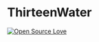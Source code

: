 # ThirteenWater
[![Open Source Love](https://badges.frapsoft.com/os/v2/open-source.svg?v=103)](https://github.com/ellerbrock/open-source-badge/)  
